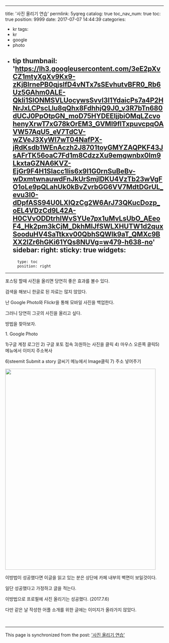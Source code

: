 
---
title: '사진 올리기 연습'
permlink: 5yqreg
catalog: true
toc_nav_num: true
toc: true
position: 9999
date: 2017-07-07 14:44:39
categories:
- kr
tags:
- kr
- google
- photo
- tip
thumbnail: 'https://lh3.googleusercontent.com/3eE2pXvCZ1mtyXgXv9Kx9-zKjBlrnePB0qjslfD4vNTx7sSEvhutvBFR0_Rb6Uz5GAhm0ALE-Qkli1SlONMSVLUocywsSvvl3I1YdaicPs7a4P2HNrJxLCPscLlu8qQhx8FdhhjQ9J0_v3R7bTn680dUCJ0PpOtpGN_moD75HYDEEljjbiOMqLZcvohenyXrwT7xG78kOrEM3_GVMl9flTxpuvcpqOAVW57AqU5_eV7TdCV-wZVeJ3XyWI7wT04NafPX-jRdKsdb1WEnAczh2J8701toyGMYZAQPKF43JsAFrTK56oaC7Fd1m8CdzzXu9emgwnbx0lm9LkxtaGZNA6KVZ-EjGr9F4H1SIacc1lis6x9I1G0rnSuBeBv-wDxmtwnauwdFnJkUrSmjlDKU4VzTb23wVgFO1oLe9pQLahUk0kBvZvrbGG6VV7MdtDGrUL_evu3I0-dDpfASS94U0LXIQzCg2W6ArJ73QKucDozp_oEL4VDzCd9L42A-H0CVvODDtrhIWvSYUe7px1uMvLsUbO_AEeoF4_Hk2pm3kCjM_DkhMIJfSWLXHUTW1d2quxSooduHV4SaTtkxv00QbhSQWlk9aT_QMXc9BXX2lZr6hGKi61YQs8NUVg=w479-h638-no'
sidebar:
    right:
        sticky: true
widgets:
    -
        type: toc
        position: right
---


<html>
<p>포스팅 할때 사진을 올리면 당연히 좋은 효과를 볼수 있다.&nbsp;</p>
<p>검색을 해보니 한글로 된 자료는 많지 않았다.&nbsp;</p>
<p>난 Google Photo와 Flickr을 통해 모바일 사진을 백업한다.</p>
<p>그러니 당연히 그곳의 사진을 올리고 싶다.&nbsp;</p>
<p>방법을 찾아보자.</p>
<p>1. Google Photo</p>
<p>1)구글 계정 로그인 2) 구글 포토 접속 3)원하는 사진을 클릭 4) 마우스 오른쪽 클릭5) 메뉴에서 이미지 주소복사</p>
<p>6)steemit Submit a story 글씨기 메뉴에서 Image클릭 7) 주소 넣어주기</p>
<p><img src="https://lh3.googleusercontent.com/3eE2pXvCZ1mtyXgXv9Kx9-zKjBlrnePB0qjslfD4vNTx7sSEvhutvBFR0_Rb6Uz5GAhm0ALE-Qkli1SlONMSVLUocywsSvvl3I1YdaicPs7a4P2HNrJxLCPscLlu8qQhx8FdhhjQ9J0_v3R7bTn680dUCJ0PpOtpGN_moD75HYDEEljjbiOMqLZcvohenyXrwT7xG78kOrEM3_GVMl9flTxpuvcpqOAVW57AqU5_eV7TdCV-wZVeJ3XyWI7wT04NafPX-jRdKsdb1WEnAczh2J8701toyGMYZAQPKF43JsAFrTK56oaC7Fd1m8CdzzXu9emgwnbx0lm9LkxtaGZNA6KVZ-EjGr9F4H1SIacc1lis6x9I1G0rnSuBeBv-wDxmtwnauwdFnJkUrSmjlDKU4VzTb23wVgFO1oLe9pQLahUk0kBvZvrbGG6VV7MdtDGrUL_evu3I0-dDpfASS94U0LXIQzCg2W6ArJ73QKucDozp_oEL4VDzCd9L42A-H0CVvODDtrhIWvSYUe7px1uMvLsUbO_AEeoF4_Hk2pm3kCjM_DkhMIJfSWLXHUTW1d2quxSooduHV4SaTtkxv00QbhSQWlk9aT_QMXc9BXX2lZr6hGKi61YQs8NUVg=w479-h638-no" width="478" height="638"/></p>
<p>이방법이 성공했다면 이글을 읽고 있는 분은 상단에 카페 내부의 벽면이 보일것이다.&nbsp;</p>
<p>일단 성공했다고 가정하고 글을 적는다.&nbsp;</p>
<p>이방법으로 프로필에 사진 올리기는 성공했다. (2017.7.6)</p>
<p>다만 같은 날 작성한 어플 소개를 위한 글에는 이미지가 올라가지 않았다.</p>
<p><br></p>
</html>

- - -

This page is synchronized from the post: ['사진 올리기 연습'](https://steemit.com/@kingbit/5yqreg)
